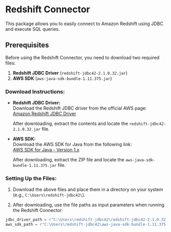# Redshift Connector

This package allows you to easily connect to Amazon Redshift using JDBC and execute SQL queries.

## Prerequisites

Before using the Redshift Connector, you need to download two required files:

1. **Redshift JDBC Driver** (`redshift-jdbc42-2.1.0.32.jar`)
2. **AWS SDK** (`aws-java-sdk-bundle-1.11.375.jar`)

### **Download Instructions:**

- **Redshift JDBC Driver:**  
  Download the Redshift JDBC driver from the official AWS page:  
  [Amazon Redshift JDBC Driver](https://docs.aws.amazon.com/redshift/latest/mgmt/jdbc20-download-driver.html)

  After downloading, extract the contents and locate the `redshift-jdbc42-2.1.0.32.jar` file.

- **AWS SDK:**  
  Download the AWS SDK for Java from the following link:  
  [AWS SDK for Java - Version 1.x](https://s3.amazonaws.com/redshift-downloads/drivers/jdbc/2.1.0.32/redshift-jdbc42-2.1.0.32.zip)

  After downloading, extract the ZIP file and locate the `aws-java-sdk-bundle-1.11.375.jar` file.

### **Setting Up the Files:**

1. Download the above files and place them in a directory on your system (e.g., `C:\Users\redshift-jdbc42\`).
   
2. After downloading, use the file paths as input parameters when running the Redshift Connector.

```python
jdbc_driver_path = r"C:\Users\redshift-jdbc42\redshift-jdbc42-2.1.0.32.jar"
aws_sdk_path = r"C:\Users\redshift-jdbc42\aws-java-sdk-bundle-1.11.375.jar"
